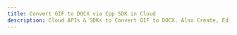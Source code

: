 ---title: Convert GIF to DOCX via Cpp SDK in Clouddescription: Cloud APIs & SDKs to Convert GIF to DOCX. Also Create, Edit & Render Microsoft Word & OpenOffice documents in the Cloud.---
